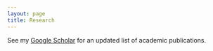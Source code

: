 ```yaml
---
layout: page
title: Research
---
```


See my <a target="_blank" rel="noopener noreferrer" href="[https://doi.org/10.1007/s11625-022-01095-1](https://scholar.google.com/citations?hl=en&user=5ft7NZkAAAAJ)">Google Scholar</a> for an updated list of academic publications.



